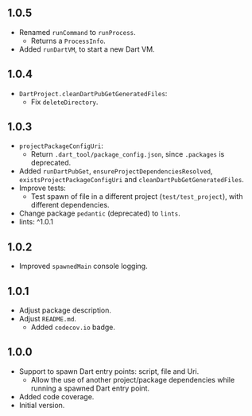 ## 1.0.5

- Renamed `runCommand` to `runProcess`.
  - Returns a `ProcessInfo`.
- Added `runDartVM`, to start a new Dart VM.

## 1.0.4

- `DartProject.cleanDartPubGetGeneratedFiles`: 
  - Fix `deleteDirectory`.

## 1.0.3

- `projectPackageConfigUri`:
  - Return `.dart_tool/package_config.json`, since `.packages` is deprecated.
- Added `runDartPubGet`, `ensureProjectDependenciesResolved`,
  `existsProjectPackageConfigUri` and `cleanDartPubGetGeneratedFiles`.
- Improve tests:
  - Test spawn of file in a different project (`test/test_project`),
    with different dependencies.
- Change package `pedantic` (deprecated) to `lints`.
- lints: ^1.0.1

## 1.0.2

- Improved `spawnedMain` console logging.

## 1.0.1

- Adjust package description.
- Adjust `README.md`.
  - Added `codecov.io` badge.

## 1.0.0

- Support to spawn Dart entry points: script, file and Uri.
  - Allow the use of another project/package dependencies while
    running a spawned Dart entry point.
- Added code coverage.
- Initial version.
